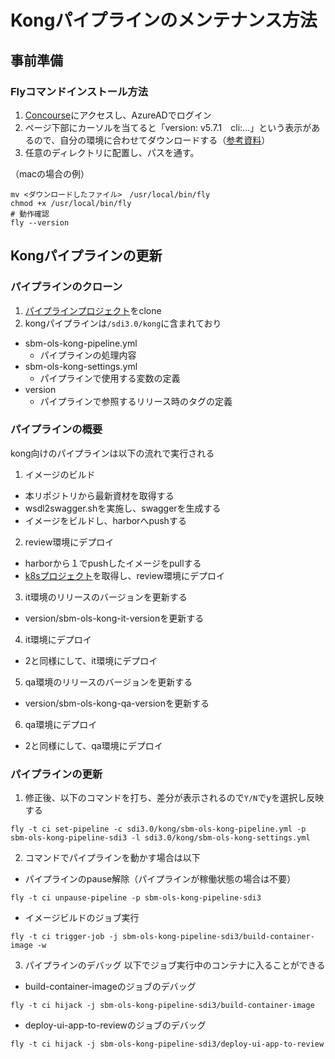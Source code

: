# Kongパイプラインのメンテナンス方法

## 事前準備
### Flyコマンドインストール方法
1. [Concourse](http://app-ci.dev.ithqdevops.net/)にアクセスし、AzureADでログイン
2. ページ下部にカーソルを当てると「version: v5.7.1　cli:...」という表示があるので、自分の環境に合わせてダウンロードする（[参考資料](https://docs.google.com/presentation/d/1GjfqYDmHuJ8hbK1LaloQve90e6ZsutiTiRMGiTtNG7Q/edit#slide=id.gaf24c9ab40_0_75)）
3. 任意のディレクトリに配置し、パスを通す。

（macの場合の例）
```
mv <ダウンロードしたファイル>　/usr/local/bin/fly
chmod +x /usr/local/bin/fly
# 動作確認
fly --version
```

## Kongパイプラインの更新
### パイプラインのクローン
1. [パイプラインプロジェクト](http://code-dev.ark.sbb-sys.info/cml/mobile-pipeline)をclone
2. kongパイプラインは`/sdi3.0/kong`に含まれており
  - sbm-ols-kong-pipeline.yml
    - パイプラインの処理内容
  - sbm-ols-kong-settings.yml
    - パイプラインで使用する変数の定義
  - version
    - パイプラインで参照するリリース時のタグの定義

### パイプラインの概要
kong向けのパイプラインは以下の流れで実行される

1. イメージのビルド
  - 本リポジトリから最新資材を取得する
  - wsdl2swagger.shを実施し、swaggerを生成する
  - イメージをビルドし、harborへpushする
2. review環境にデプロイ
  - harborから１でpushしたイメージをpullする
  - [k8sプロジェクト](http://code-dev.ark.sbb-sys.info/cml/mobile-api-deploy)を取得し、review環境にデプロイ
3. it環境のリリースのバージョンを更新する
  - version/sbm-ols-kong-it-versionを更新する
4. it環境にデプロイ
  - 2と同様にして、it環境にデプロイ
5. qa環境のリリースのバージョンを更新する
  - version/sbm-ols-kong-qa-versionを更新する
6. qa環境にデプロイ
  - 2と同様にして、qa環境にデプロイ

### パイプラインの更新
1. 修正後、以下のコマンドを打ち、差分が表示されるので`Y/N`でyを選択し反映する

```
fly -t ci set-pipeline -c sdi3.0/kong/sbm-ols-kong-pipeline.yml -p sbm-ols-kong-pipeline-sdi3 -l sdi3.0/kong/sbm-ols-kong-settings.yml
```

2. コマンドでパイプラインを動かす場合は以下
- パイプラインのpause解除（パイプラインが稼働状態の場合は不要）
```
fly -t ci unpause-pipeline -p sbm-ols-kong-pipeline-sdi3
```

- イメージビルドのジョブ実行
```
fly -t ci trigger-job -j sbm-ols-kong-pipeline-sdi3/build-container-image -w 
```

3. パイプラインのデバッグ
以下でジョブ実行中のコンテナに入ることができる

- build-container-imageのジョブのデバッグ
```
fly -t ci hijack -j sbm-ols-kong-pipeline-sdi3/build-container-image
```

- deploy-ui-app-to-reviewのジョブのデバッグ
```
fly -t ci hijack -j sbm-ols-kong-pipeline-sdi3/deploy-ui-app-to-review
```